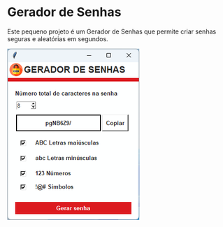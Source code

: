# Gerador de Senhas
Este pequeno projeto é um Gerador de Senhas que permite criar senhas seguras e aleatórias em segundos.

<img src = "https://github.com/allesantos/allesantos/blob/main/imagens/gerador.png">
